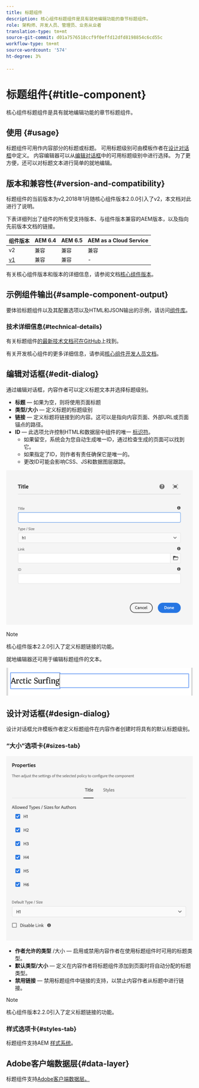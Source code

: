 ```yaml
---
title: 标题组件
description: 核心组件标题组件是具有就地编辑功能的章节标题组件。
role: 架构师、开发人员、管理员、业务从业者
translation-type: tm+mt
source-git-commit: d01a7576518ccf9f0effd12dfd8198854c6cd55c
workflow-type: tm+mt
source-wordcount: '574'
ht-degree: 3%

---
```



# 标题组件{#title-component}

核心组件标题组件是具有就地编辑功能的章节标题组件。

## 使用 {#usage}

标题组件可用作内容部分的标题或标题。 可用标题级别可由模板作者在[设计对话框](#design-dialog)中定义。 内容编辑器可以从[编辑对话框](#edit-dialog)中的可用标题级别中进行选择。 为了更方便，还可以对标题文本进行简单的就地编辑。

## 版本和兼容性{#version-and-compatibility}

标题组件的当前版本为v2,2018年1月随核心组件版本2.0.0引入了v2，本文档对此进行了说明。

下表详细列出了组件的所有受支持版本、与组件版本兼容的AEM版本，以及指向先前版本文档的链接。

| 组件版本 | AEM 6.4 | AEM 6.5 | AEM as a Cloud Service |
|---|---|---|---|
| v2 | 兼容 | 兼容 | 兼容 |
| [v1](v1/title-v1.md) | 兼容 | 兼容 | - |

有关核心组件版本和版本的详细信息，请参阅文档[核心组件版本](/help/versions.md)。

## 示例组件输出{#sample-component-output}

要体验标题组件以及其配置选项以及HTML和JSON输出的示例，请访问[组件库](https://adobe.com/go/aem_cmp_library_title)。

### 技术详细信息{#technical-details}

有关标题组件[的最新技术文档可在GitHub](https://adobe.com/go/aem_cmp_tech_title_v2)上找到。

有关开发核心组件的更多详细信息，请参阅[核心组件开发人员文档](/help/developing/overview.md)。

## 编辑对话框{#edit-dialog}

通过编辑对话框，内容作者可以定义标题文本并选择标题级别。

* **标题**  — 如果为空，则将使用页面标题
* **类型/大小**  — 定义标题的标题级别
* **链接**  — 定义标题将链接到的内容。这可以是指向内容页面、外部URL或页面锚点的路径。
* **ID**  — 此选项允许控制HTML和数据层中组件的唯一 [标识符](/help/developing/data-layer/overview.md)。
   * 如果留空，系统会为您自动生成唯一ID，通过检查生成的页面可以找到它。
   * 如果指定了ID，则作者有责任确保它是唯一的。
   * 更改ID可能会影响CSS、JS和数据图层跟踪。

![标题组件的编辑对话框](/help/assets/title-edit.png)

>[!NOTE]
>
>核心组件版本2.2.0引入了定义标题链接的功能。

就地编辑器还可用于编辑标题组件的文本。

![标题组件的就地编辑](/help/assets/title-edit-inline.png)

## 设计对话框{#design-dialog}

设计对话框允许模板作者定义标题组件在内容作者创建时将具有的默认标题级别。

### “大小”选项卡{#sizes-tab}

![标题组件的设计对话框](/help/assets/title-design.png)

* **作者允许的类型** /大小 — 启用或禁用内容作者在使用标题组件时可用的标题类型。
* **默认类型/大小** — 定义在内容作者将标题组件添加到页面时将自动分配的标题类型。
* **禁用链接** — 禁用标题组件中链接的支持，以禁止内容作者从标题中进行链接。

>[!NOTE]
>
>核心组件版本2.2.0引入了定义标题链接的功能。

### 样式选项卡{#styles-tab}

标题组件支持AEM [样式系统](/help/get-started/authoring.md#component-styling)。

## Adobe客户端数据层{#data-layer}

标题组件支持[Adobe客户端数据层。](/help/developing/data-layer/overview.md)
